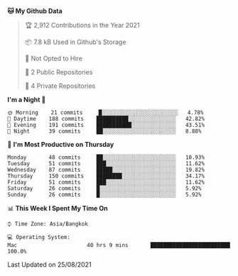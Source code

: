 <!--START_SECTION:waka-->
**🐱 My Github Data** 

> 🏆 2,912 Contributions in the Year 2021
 > 
> 📦 7.8 kB Used in Github's Storage 
 > 
> 🚫 Not Opted to Hire
 > 
> 📜 2 Public Repositories 
 > 
> 🔑 4 Private Repositories  
 > 
**I'm a Night 🦉** 

```text
🌞 Morning    21 commits     █░░░░░░░░░░░░░░░░░░░░░░░░   4.78% 
🌆 Daytime    188 commits    ██████████░░░░░░░░░░░░░░░   42.82% 
🌃 Evening    191 commits    ███████████░░░░░░░░░░░░░░   43.51% 
🌙 Night      39 commits     ██░░░░░░░░░░░░░░░░░░░░░░░   8.88%

```
📅 **I'm Most Productive on Thursday** 

```text
Monday       48 commits     ██░░░░░░░░░░░░░░░░░░░░░░░   10.93% 
Tuesday      51 commits     ███░░░░░░░░░░░░░░░░░░░░░░   11.62% 
Wednesday    87 commits     █████░░░░░░░░░░░░░░░░░░░░   19.82% 
Thursday     150 commits    ████████░░░░░░░░░░░░░░░░░   34.17% 
Friday       51 commits     ███░░░░░░░░░░░░░░░░░░░░░░   11.62% 
Saturday     26 commits     █░░░░░░░░░░░░░░░░░░░░░░░░   5.92% 
Sunday       26 commits     █░░░░░░░░░░░░░░░░░░░░░░░░   5.92%

```


📊 **This Week I Spent My Time On** 

```text
⌚︎ Time Zone: Asia/Bangkok

💻 Operating System: 
Mac                      40 hrs 9 mins       █████████████████████████   100.0%

```


 Last Updated on 25/08/2021
<!--END_SECTION:waka-->